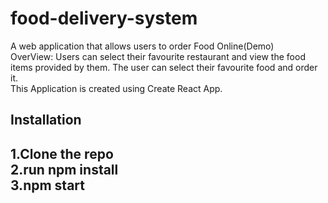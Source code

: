# food-delivery-system
A web application that allows users to order Food Online(Demo)
<br />
OverView:
Users can select their favourite restaurant and view the food items provided by them.
The user can select their favourite food and order it.
<br />
This Application is created using Create React App.
<br />
<h2>Installation<h2>
1.Clone the repo<br />
2.run npm install<br />
3.npm start<br />
